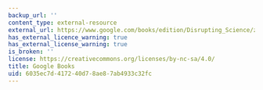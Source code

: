 ```yaml
---
backup_url: ''
content_type: external-resource
external_url: https://www.google.com/books/edition/Disrupting_Science/zmqYDwAAQBAJ?hl=en&gbpv=1&dq=Disrupting+Science:+Social+Movements,+American+scientists,+and+the+Politics+of+the+Military,+1945%E2%80%931975.+Princeton+University+Press&printsec=frontcover
has_external_licence_warning: true
has_external_license_warning: true
is_broken: ''
license: https://creativecommons.org/licenses/by-nc-sa/4.0/
title: Google Books
uid: 6035ec7d-4172-40d7-8ae8-7ab4933c32fc
---
```

